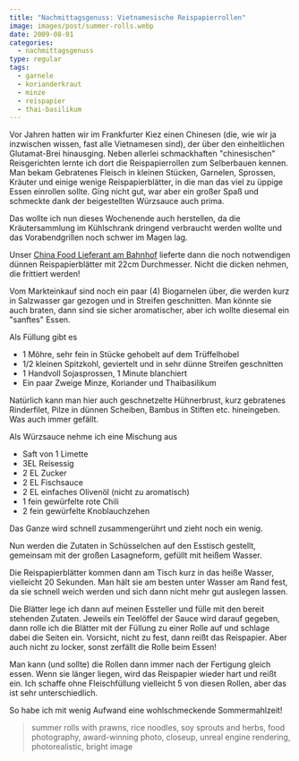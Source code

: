 ```yaml
---
title: "Nachmittagsgenuss: Vietnamesische Reispapierrollen"
image: images/post/summer-rolls.webp
date: 2009-08-01
categories: 
  - nachmittagsgenuss
type: regular
tags: 
  - garnele
  - korianderkraut
  - minze
  - reispapier
  - thai-basilikum
---
```


Vor Jahren hatten wir im Frankfurter Kiez einen Chinesen (die, wie wir ja inzwischen wissen, fast alle Vietnamesen sind), der über den einheitlichen Glutamat-Brei hinausging. Neben allerlei schmackhaften "chinesischen" Reisgerichten lernte ich dort die Reispapierrollen zum Selberbauen kennen. Man bekam Gebratenes Fleisch in kleinen Stücken, Garnelen, Sprossen, Kräuter und einige wenige Reispapierblätter, in die man das viel zu üppige Essen einrollen sollte. Ging nicht gut, war aber ein großer Spaß und schmeckte dank der beigestellten Würzsauce auch prima.

Das wollte ich nun dieses Wochenende auch herstellen, da die Kräutersammlung im Kühlschrank dringend verbraucht werden wollte und das Vorabendgrillen noch schwer im Magen lag.

Unser [China Food Lieferant am Bahnhof](https://www.yelp.de/biz/asiatische-lebensmittel-thanh-binh-m%C3%BCnster) lieferte dann die noch notwendigen dünnen Reispapierblätter mit 22cm Durchmesser. Nicht die dicken nehmen, die frittiert werden!

Vom Markteinkauf sind noch ein paar (4) Biogarnelen über, die werden kurz in Salzwasser gar gezogen und in Streifen geschnitten. Man könnte sie auch braten, dann sind sie sicher aromatischer, aber ich wollte diesemal ein "sanftes" Essen.

Als Füllung gibt es

- 1 Möhre, sehr fein in Stücke gehobelt auf dem Trüffelhobel
- 1/2 kleinen Spitzkohl, geviertelt und in sehr dünne Streifen geschnitten
- 1 Handvoll Sojasprossen, 1 Minute blanchiert
- Ein paar Zweige Minze, Koriander und Thaibasilikum

Natürlich kann man hier auch geschnetzelte Hühnerbrust, kurz gebratenes Rinderfilet, Pilze in dünnen Scheiben, Bambus in Stiften etc. hineingeben. Was auch immer gefällt.

Als Würzsauce nehme ich eine Mischung aus

- Saft von 1 Limette
- 3EL Reisessig
- 2 EL Zucker
- 2 EL Fischsauce
- 2 EL einfaches Olivenöl (nicht zu aromatisch)
- 1 fein gewürfelte rote Chili
- 2 fein gewürfelte Knoblauchzehen

Das Ganze wird schnell zusammengerührt und zieht noch ein wenig.

Nun werden die Zutaten in Schüsselchen auf den Esstisch gestellt, gemeinsam mit der großen Lasagneform, gefüllt mit heißem Wasser.

Die Reispapierblätter kommen dann am Tisch kurz in das heiße Wasser, vielleicht 20 Sekunden. Man hält sie am besten unter Wasser am Rand fest, da sie schnell weich werden und sich dann nicht mehr gut auslegen lassen.

Die Blätter lege ich dann auf meinen Essteller und fülle mit den bereit stehenden Zutaten. Jeweils ein Teelöffel der Sauce wird darauf gegeben, dann rolle ich die Blätter mit der Füllung zu einer Rolle auf und schlage dabei die Seiten ein. Vorsicht, nicht zu fest, dann reißt das Reispapier. Aber auch nicht zu locker, sonst zerfällt die Rolle beim Essen!

Man kann (und sollte) die Rollen dann immer nach der Fertigung gleich essen. Wenn sie länger liegen, wird das Reispapier wieder hart und reißt ein. Ich schaffe ohne Fleischfüllung vielleicht 5 von diesen Rollen, aber das ist sehr unterschiedlich.

So habe ich mit wenig Aufwand eine wohlschmeckende Sommermahlzeit!

> summer rolls with prawns, rice noodles, soy sprouts and herbs, food photography, award-winning photo, closeup, unreal engine rendering, photorealistic, bright image